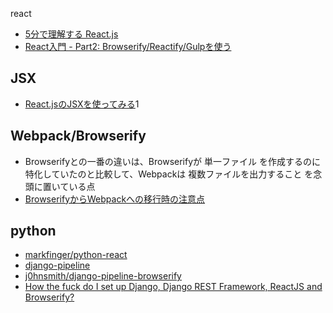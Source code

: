 react

- [5分で理解する React.js](http://qiita.com/tomzoh/items/7fabe7cb57dd96425867)
- [React入門 - Part2: Browserify/Reactify/Gulpを使う](http://qiita.com/masato/items/35b0900e3a7282b33bf8)

## JSX

- [React.jsのJSXを使ってみる](http://qiita.com/koba04/items/039b9c974df284766f64)1

## Webpack/Browserify

- Browserifyとの一番の違いは、Browserifyが 単一ファイル を作成するのに特化していたのと比較して、Webpackは 複数ファイルを出力すること を念頭に置いている点
- [BrowserifyからWebpackへの移行時の注意点](http://qiita.com/derui@github/items/5233b4ef8fbde1e80d33)

## python

- [markfinger/python-react](https://github.com/markfinger/python-react)
- [django-pipeline](https://django-pipeline.readthedocs.io/en/latest/index.html)
- [j0hnsmith/django-pipeline-browserify](https://github.com/j0hnsmith/django-pipeline-browserify)
- [How the fuck do I set up Django, Django REST Framework, ReactJS and Browserify?](http://gregblogs.com/how-django-reactjs-and-browserify/)
